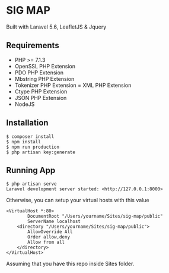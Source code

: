 # SIG MAP
Built with Laravel 5.6, LeafletJS & Jquery

## Requirements
- PHP >= 7.1.3
- OpenSSL PHP Extension
- PDO PHP Extension
- Mbstring PHP Extension
- Tokenizer PHP Extension
= XML PHP Extension
- Ctype PHP Extension
- JSON PHP Extension
- NodeJS

## Installation

```
$ composer install
$ npm install
$ npm run production
$ php artisan key:generate
```

## Running App

```
$ php artisan serve
Laravel development server started: <http://127.0.0.1:8000>
```
Otherwise, you can setup your virtual hosts with this value
```
<VirtualHost *:80>
    	DocumentRoot "/Users/yourname/Sites/sig-map/public"
	    ServerName localhost
	<directory "/Users/yourname/Sites/sig-map/public">
		AllowOverride All
		Order allow,deny
		Allow from all
	</directory>
</VirtualHost>
```
Assuming that you have this repo inside Sites folder.
